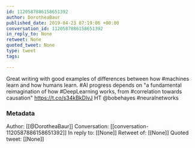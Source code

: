 ```yaml
---
id: 1120587886158651392
author: DorotheaBaur
published_date: 2019-04-23 07:19:06 +00:00
conversation_id: 1120587886158651392
in_reply_to: None
retweet: None
quoted_tweet: None
type: tweet
tags:

---
```


Great writing with good examples of differences between how #machines learn and how humans learn.   #AI progress depends on "a fundamental reimagination of how #DeepLearning works, from #correlation towards causation" https://t.co/s34kBkDlvJ HT @bobehayes #neuralnetworks

### Metadata

Author: [[@DorotheaBaur]]
Conversation: [[conversation-1120587886158651392]]
In reply to: [[None]]
Retweet of: [[None]]
Quoted tweet: [[None]]
